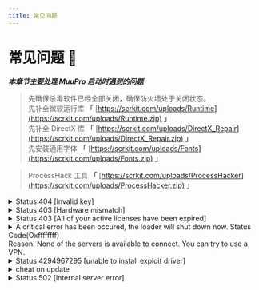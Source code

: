 ```yaml
---
title: 常见问题
---
```


# 常见问题 🤔

<head>
  <meta charset="utf-8" />
  <meta name="description" content="MuuPro 官方教程，最全面的 MuuPro 中文参考文档。"/>
  <meta name="keywords" content="MuuPro"/>
  <meta name="author" content="MuuPro"/>
</head>

***本章节主要处理 MuuPro 启动时遇到的问题***  

> 先确保杀毒软件已经全部关闭，确保防火墙处于关闭状态。  
> 先补全微软运行库 **「** [https://scrkit.com/uploads/Runtime](https://scrkit.com/uploads/Runtime.zip) **」**  
> 先补全 DirectX 库 **「** [https://scrkit.com/uploads/DirectX_Repair](https://scrkit.com/uploads/DirectX_Repair.zip) **」**  
> 先安装通用字体 **「** [https://scrkit.com/uploads/Fonts](https://scrkit.com/uploads/Fonts.zip) **」**  

> ProcessHack 工具  **「** [https://scrkit.com/uploads/ProcessHacker](https://scrkit.com/uploads/ProcessHacker.zip) **」**

<details>
<summary>Status 404 [lnvalid key]</summary>

MuuPro 卡密不存在，请检查输入是否正确。

</details>

<details>
<summary>Status 403 [Hardware mismatch]</summary>

需要换绑，请联系管理员协助操作。

</details>

<details>
<summary>Status 403 [All of your active licenses have been expired]</summary>

MuuPro 卡密过期了，请检查输入是否为新购买的卡密。

</details>

<details>
<summary>
A critical error has been occured, the loader will shut down now. Status Code(Oxffffffff)<br/>
Reason: None of the servers is available to connect. You can try to use a VPN.
</summary>

网络连接不稳定，建议开启热点/代理/加速器（择一选择即可） 代理节点选择欧服或者香港节点<br/>
使用奇游加速器选择Apex→加速欧服→只勾选路由模式，然后刷新→智能连接<br/>
另外建议在执行该步操作之前先尝试<br/>  
Ⅰ 重启电脑<br/>
Ⅱ 重新安装Un安装包注入

</details>

<details>
<summary>Status 4294967295 [unable to install exploit driver]</summary>

通常为 Intel 用户，AMD不应该出现这个问题。
  
管理员运行 ProcessHack (下载地址在上面)<br/>
点击 Processes 选项卡，搜索 iqvw64e，如有右键卸载它。
  
点击 Services 选项卡，分别搜索 jhi_service 和 MEIx64。
<img src="https://scrkit.com/docs/paimonpro/processhacker_1.png" />
<img src="https://scrkit.com/docs/paimonpro/processhacker_2.png" />

</details>

<details>
<summary>cheat on update</summary>

由于原神更新，MuuPro 处于更新阶段，通常在1~2天内。

</details>

<details>
<summary>Status 502 [lnternal server error]</summary>

MuuPro 卡密验证服务器出现问题，请等待群内通知。

</details>